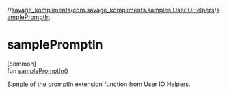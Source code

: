 //[savage_kompliments](../../index.md)/[com.savage_kompliments.samples.UserIOHelpers](index.md)/[samplePromptln](sample-promptln.md)

# samplePromptln

[common]\
fun [samplePromptln](sample-promptln.md)()

Sample of the [promptln](../com.savage_kompliments.qol.UserIOHelpers/promptln.md) extension function from User IO Helpers.

